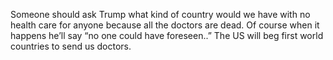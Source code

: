 Someone should ask Trump what kind of country would we have with no health care for anyone because all the doctors are dead. Of course when it happens he’ll say “no one could have foreseen..” The US will beg first world countries to send us doctors.
